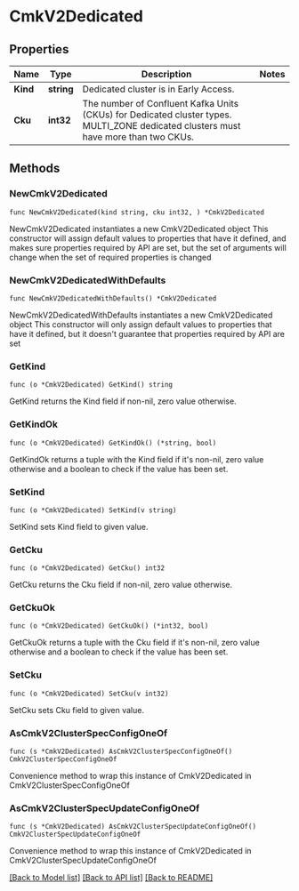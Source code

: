 # CmkV2Dedicated

## Properties

Name | Type | Description | Notes
------------ | ------------- | ------------- | -------------
**Kind** | **string** | Dedicated cluster is in Early Access.  | 
**Cku** | **int32** | The number of Confluent Kafka Units (CKUs) for Dedicated cluster types. MULTI_ZONE dedicated clusters must have more than two CKUs.  | 

## Methods

### NewCmkV2Dedicated

`func NewCmkV2Dedicated(kind string, cku int32, ) *CmkV2Dedicated`

NewCmkV2Dedicated instantiates a new CmkV2Dedicated object
This constructor will assign default values to properties that have it defined,
and makes sure properties required by API are set, but the set of arguments
will change when the set of required properties is changed

### NewCmkV2DedicatedWithDefaults

`func NewCmkV2DedicatedWithDefaults() *CmkV2Dedicated`

NewCmkV2DedicatedWithDefaults instantiates a new CmkV2Dedicated object
This constructor will only assign default values to properties that have it defined,
but it doesn't guarantee that properties required by API are set

### GetKind

`func (o *CmkV2Dedicated) GetKind() string`

GetKind returns the Kind field if non-nil, zero value otherwise.

### GetKindOk

`func (o *CmkV2Dedicated) GetKindOk() (*string, bool)`

GetKindOk returns a tuple with the Kind field if it's non-nil, zero value otherwise
and a boolean to check if the value has been set.

### SetKind

`func (o *CmkV2Dedicated) SetKind(v string)`

SetKind sets Kind field to given value.


### GetCku

`func (o *CmkV2Dedicated) GetCku() int32`

GetCku returns the Cku field if non-nil, zero value otherwise.

### GetCkuOk

`func (o *CmkV2Dedicated) GetCkuOk() (*int32, bool)`

GetCkuOk returns a tuple with the Cku field if it's non-nil, zero value otherwise
and a boolean to check if the value has been set.

### SetCku

`func (o *CmkV2Dedicated) SetCku(v int32)`

SetCku sets Cku field to given value.



### AsCmkV2ClusterSpecConfigOneOf

`func (s *CmkV2Dedicated) AsCmkV2ClusterSpecConfigOneOf() CmkV2ClusterSpecConfigOneOf`

Convenience method to wrap this instance of CmkV2Dedicated in CmkV2ClusterSpecConfigOneOf

### AsCmkV2ClusterSpecUpdateConfigOneOf

`func (s *CmkV2Dedicated) AsCmkV2ClusterSpecUpdateConfigOneOf() CmkV2ClusterSpecUpdateConfigOneOf`

Convenience method to wrap this instance of CmkV2Dedicated in CmkV2ClusterSpecUpdateConfigOneOf

[[Back to Model list]](../README.md#documentation-for-models) [[Back to API list]](../README.md#documentation-for-api-endpoints) [[Back to README]](../README.md)


